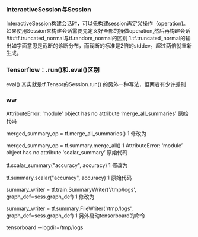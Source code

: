 ### InteractiveSession与Session
InteractiveSession构建会话时，可以先构建session再定义操作（operation)。如果使用Session来构建会话需要先定义好全部的操做operation,然后再构建会话
###tf.truncated_normal与tf.random_normal的区别
1.tf.truncated_normal的输出如字面意思是截断的诊断分布，而截断的标准是2倍的stddev。超过两倍就重新生成。


### Tensorflow：.run()和.eval()区别
eval() 其实就是tf.Tensor的Session.run() 的另外一种写法，但两者有少许差别


### ww
AttributeError: ‘module’ object has no attribute ‘merge_all_summaries’ 
原始代码

merged_summary_op = tf.merge_all_summaries()
1
修改为

merged_summary_op = tf.summary.merge_all()
1
AttributeError: ‘module’ object has no attribute ‘scalar_summary’ 
原始代码

tf.scalar_summary("accuracy", accuracy)
1
修改为

tf.summary.scalar("accuracy", accuracy)
1
原始代码

summary_writer = tf.train.SummaryWriter('/tmp/logs', graph_def=sess.graph_def)
1
修改为

summary_writer = tf.summary.FileWriter('/tmp/logs', graph_def=sess.graph_def)
1
另外启动tensorboard的命令

tensorboard --logdir=/tmp/logs
